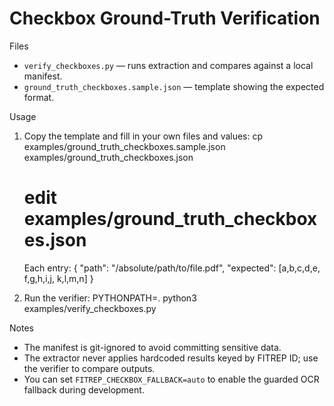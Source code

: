 Checkbox Ground-Truth Verification
=================================

Files
- `verify_checkboxes.py` — runs extraction and compares against a local manifest.
- `ground_truth_checkboxes.sample.json` — template showing the expected format.

Usage
1) Copy the template and fill in your own files and values:
   cp examples/ground_truth_checkboxes.sample.json examples/ground_truth_checkboxes.json
   # edit examples/ground_truth_checkboxes.json

   Each entry:
   {
     "path": "/absolute/path/to/file.pdf",
     "expected": [a,b,c,d,e, f,g,h,i,j, k,l,m,n]
   }

2) Run the verifier:
   PYTHONPATH=. python3 examples/verify_checkboxes.py

Notes
- The manifest is git-ignored to avoid committing sensitive data.
- The extractor never applies hardcoded results keyed by FITREP ID; use the verifier to compare outputs.
- You can set `FITREP_CHECKBOX_FALLBACK=auto` to enable the guarded OCR fallback during development.
